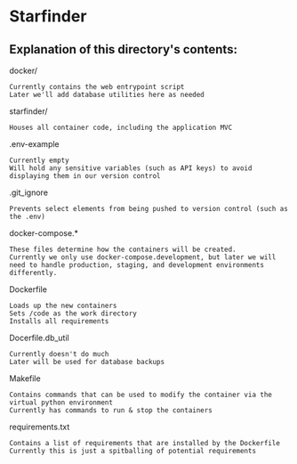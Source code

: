 # Starfinder

## Explanation of this directory's contents:
  
  docker/

	Currently contains the web entrypoint script
	Later we'll add database utilities here as needed
  
  starfinder/

	Houses all container code, including the application MVC

  .env-example

	Currently empty
	Will hold any sensitive variables (such as API keys) to avoid displaying them in our version control
  
  .git_ignore

	Prevents select elements from being pushed to version control (such as the .env)
  
  docker-compose.*

	These files determine how the containers will be created.
	Currently we only use docker-compose.development, but later we will need to handle production, staging, and development environments differently.
  
  Dockerfile

	Loads up the new containers
	Sets /code as the work directory
	Installs all requirements
  
  Docerfile.db_util

	Currently doesn't do much
	Later will be used for database backups
  
  Makefile

	Contains commands that can be used to modify the container via the virtual python environment
	Currently has commands to run & stop the containers
  
  requirements.txt

	Contains a list of requirements that are installed by the Dockerfile
	Currently this is just a spitballing of potential requirements
